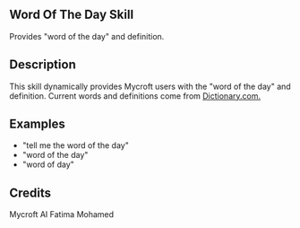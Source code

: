 ## Word Of The Day Skill
Provides "word of the day" and definition.

## Description 
This skill dynamically provides Mycroft users with the "word of the day" and definition. Current words and definitions come from 
[Dictionary.com.](Dictionary.com)

## Examples 
* "tell me the word of the day"
* "word of the day"
* "word of day"

## Credits 
Mycroft AI
Fatima Mohamed

